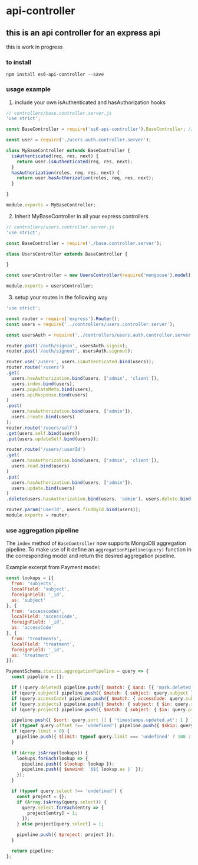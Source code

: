 # api-controller

## this is an api controller for an express api

this is work in progress

### to install

```
npm install es6-api-controller --save
```

### usage example

1. include your own isAuthenticated and hasAuthorization hooks

```js
// controllers/base.controller.server.js
'use strict';

const BaseController = require('es6-api-controller').BaseController; // eslint-disable-line

const user = require('./users.auth.controller.server');

class MyBaseController extends BaseController {
  isAuthenticated(req, res, next) {
    return user.isAuthenticated(req, res, next);
  }
  hasAuthorization(roles, req, res, next) {
    return user.hasAuthorization(roles, req, res, next);
  }

}

module.exports = MyBaseController;

```

2. Inherit MyBaseController in all your express controllers

```js
// controllers/users.controller.server.js
'use strict';

const BaseController = require('./base.controller.server');

class UsersController extends BaseController {

}

const usersController = new UsersController(require('mongoose').model('User'));

module.exports = usersController;
```

3. setup your routes in the following way

```js
'use strict';

const router = require('express').Router();
const users = require('../controllers/users.controller.server');

const usersAuth = require('../controllers/users.auth.controller.server');

router.post('/auth/signin', usersAuth.signin);
router.post('/auth/signout', usersAuth.signout);

router.use('/users', users.isAuthenticated.bind(users));
router.route('/users')
.get(
  users.hasAuthorization.bind(users, ['admin', 'client']),
  users.index.bind(users),
  users.populateMeta.bind(users),
  users.apiResponse.bind(users)
)
.post(
  users.hasAuthorization.bind(users, ['admin']),
  users.create.bind(users)
);
router.route('/users/self')
.get(users.self.bind(users))
.put(users.updateSelf.bind(users));

router.route('/users/:userId')
.get(
  users.hasAuthorization.bind(users, ['admin', 'client']),
  users.read.bind(users)
)
.put(
  users.hasAuthorization.bind(users, ['admin']),
  users.update.bind(users)
)
.delete(users.hasAuthorization.bind(users, 'admin'), users.delete.bind(users));

router.param('userId', users.findById.bind(users));
module.exports = router;
```

### use aggregation pipeline

The `index` method of `BaseController` now supports MongoDB aggregation pipeline. To make
use of it define an `aggregationPipeline(query)` function in the corresponding model and return
the desired aggregation pipeline.

Example excerpt from Payment model:

```javascript
const lookups = [{
  from: 'subjects',
  localField: 'subject',
  foreignField: '_id',
  as: 'subject'
}, {
  from: 'accesscodes',
  localField: 'accessCode',
  foreignField: '_id',
  as: 'accessCode'
}, {
  from: 'treatments',
  localField: 'treatment',
  foreignField: '_id',
  as: 'treatment'
}];

PaymentSchema.statics.aggregationPipeline = query => {
  const pipeline = [];

  if (!query.deleted) pipeline.push({ $match: { $and: [{ 'mark.deleted': { $ne: true }}]}});
  if (query.subject) pipeline.push({ $match: { subject: query.subject }});
  if (query.accessCode) pipeline.push({ $match: { accessCode: query.subject }});
  if (query.subjects) pipeline.push({ $match: { subject: { $in: query.subjects }}});
  if (query.project) pipeline.push({ $match: { subject: { $in: query.projectsubjects }}});

  pipeline.push({ $sort: query.sort || { 'timestamps.updated.at': 1 } });
  if (typeof query.offset !== 'undefined') pipeline.push({ $skip: query.offset });
  if (query.limit > 0) {
    pipeline.push({ $limit: typeof query.limit === 'undefined' ? 100 : query.limit });
  }

  if (Array.isArray(lookups)) {
    lookups.forEach(lookup => {
      pipeline.push({ $lookup: lookup });
      pipeline.push({ $unwind: `$${ lookup.as }` });
    });
  }

  if (typeof query.select !== 'undefined') {
    const project = {};
    if (Array.isArray(query.select)) {
      query.select.forEach(entry => {
        project[entry] = 1;
      });
    } else project[query.select] = 1;

    pipeline.push({ $project: project });
  }

  return pipeline;
};

```
